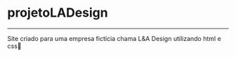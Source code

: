 # projetoLADesign

****
Site criado para uma empresa fictícia chama L&amp;A Design utilizando html e css:star_struck:


